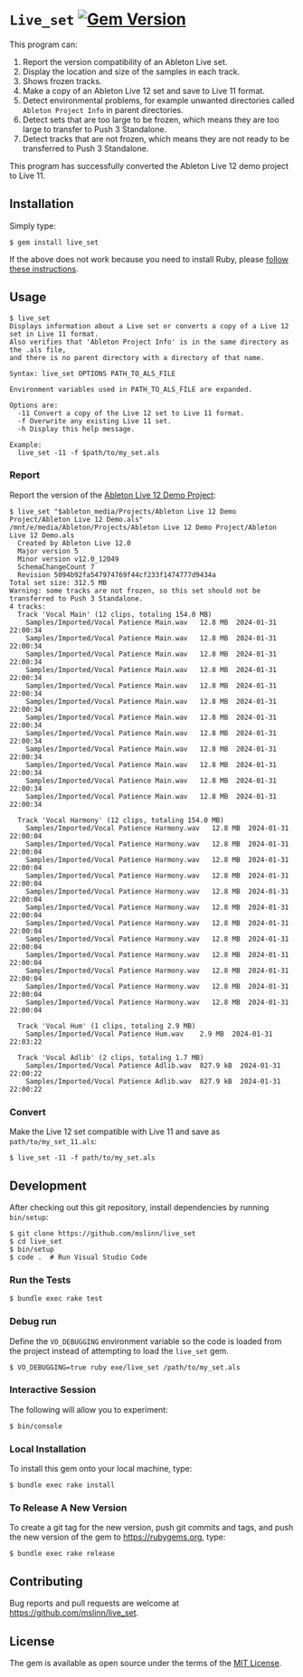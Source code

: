 # `Live_set` [![Gem Version](https://badge.fury.io/rb/live_set.svg)](https://badge.fury.io/rb/live_set)

This program can:

1. Report the version compatibility of an Ableton Live set.
2. Display the location and size of the samples in each track.
3. Shows frozen tracks.
4. Make a copy of an Ableton Live 12 set and save to Live 11 format.
5. Detect environmental problems, for example unwanted directories called `Ableton Project Info` in parent directories.
6. Detect sets that are too large to be frozen, which means they are too large to transfer to Push 3 Standalone.
7. Detect tracks that are not frozen, which means they are not ready to be transferred to Push 3 Standalone.

This program has successfully converted the Ableton Live 12 demo project to Live 11.


## Installation

Simply type:

```shell
$ gem install live_set
```

If the above does not work because you need to install Ruby, please
[follow these instructions](https://www.mslinn.com/ruby/1000-ruby-setup.html).


## Usage

```text
$ live_set
Displays information about a Live set or converts a copy of a Live 12 set in Live 11 format.
Also verifies that 'Ableton Project Info' is in the same directory as the .als file,
and there is no parent directory with a directory of that name.

Syntax: live_set OPTIONS PATH_TO_ALS_FILE

Environment variables used in PATH_TO_ALS_FILE are expanded.

Options are:
  -11 Convert a copy of the Live 12 set to Live 11 format.
  -f Overwrite any existing Live 11 set.
  -h Display this help message.

Example:
  live_set -11 -f $path/to/my_set.als
```

### Report

Report the version of the [Ableton Live 12 Demo Project](https://help.ableton.com/hc/en-us/articles/209774005-Location-of-the-default-Demo-Set):

```text
$ live_set "$ableton_media/Projects/Ableton Live 12 Demo Project/Ableton Live 12 Demo.als"
/mnt/e/media/Ableton/Projects/Ableton Live 12 Demo Project/Ableton Live 12 Demo.als
  Created by Ableton Live 12.0
  Major version 5
  Minor version v12.0_12049
  SchemaChangeCount 7
  Revision 5094b92fa547974769f44cf233f1474777d9434a
Total set size: 312.5 MB
Warning: some tracks are not frozen, so this set should not be transferred to Push 3 Standalone.
4 tracks:
  Track 'Vocal Main' (12 clips, totaling 154.0 MB)
    Samples/Imported/Vocal Patience Main.wav   12.8 MB  2024-01-31 22:00:34
    Samples/Imported/Vocal Patience Main.wav   12.8 MB  2024-01-31 22:00:34
    Samples/Imported/Vocal Patience Main.wav   12.8 MB  2024-01-31 22:00:34
    Samples/Imported/Vocal Patience Main.wav   12.8 MB  2024-01-31 22:00:34
    Samples/Imported/Vocal Patience Main.wav   12.8 MB  2024-01-31 22:00:34
    Samples/Imported/Vocal Patience Main.wav   12.8 MB  2024-01-31 22:00:34
    Samples/Imported/Vocal Patience Main.wav   12.8 MB  2024-01-31 22:00:34
    Samples/Imported/Vocal Patience Main.wav   12.8 MB  2024-01-31 22:00:34
    Samples/Imported/Vocal Patience Main.wav   12.8 MB  2024-01-31 22:00:34
    Samples/Imported/Vocal Patience Main.wav   12.8 MB  2024-01-31 22:00:34
    Samples/Imported/Vocal Patience Main.wav   12.8 MB  2024-01-31 22:00:34
    Samples/Imported/Vocal Patience Main.wav   12.8 MB  2024-01-31 22:00:34

  Track 'Vocal Harmony' (12 clips, totaling 154.0 MB)
    Samples/Imported/Vocal Patience Harmony.wav   12.8 MB  2024-01-31 22:00:04
    Samples/Imported/Vocal Patience Harmony.wav   12.8 MB  2024-01-31 22:00:04
    Samples/Imported/Vocal Patience Harmony.wav   12.8 MB  2024-01-31 22:00:04
    Samples/Imported/Vocal Patience Harmony.wav   12.8 MB  2024-01-31 22:00:04
    Samples/Imported/Vocal Patience Harmony.wav   12.8 MB  2024-01-31 22:00:04
    Samples/Imported/Vocal Patience Harmony.wav   12.8 MB  2024-01-31 22:00:04
    Samples/Imported/Vocal Patience Harmony.wav   12.8 MB  2024-01-31 22:00:04
    Samples/Imported/Vocal Patience Harmony.wav   12.8 MB  2024-01-31 22:00:04
    Samples/Imported/Vocal Patience Harmony.wav   12.8 MB  2024-01-31 22:00:04
    Samples/Imported/Vocal Patience Harmony.wav   12.8 MB  2024-01-31 22:00:04
    Samples/Imported/Vocal Patience Harmony.wav   12.8 MB  2024-01-31 22:00:04
    Samples/Imported/Vocal Patience Harmony.wav   12.8 MB  2024-01-31 22:00:04

  Track 'Vocal Hum' (1 clips, totaling 2.9 MB)
    Samples/Imported/Vocal Patience Hum.wav    2.9 MB  2024-01-31 22:03:22

  Track 'Vocal Adlib' (2 clips, totaling 1.7 MB)
    Samples/Imported/Vocal Patience Adlib.wav  827.9 kB  2024-01-31 22:00:22
    Samples/Imported/Vocal Patience Adlib.wav  827.9 kB  2024-01-31 22:00:22
```


### Convert

Make the Live 12 set compatible with Live 11 and save as `path/to/my_set_11.als`:

```shell
$ live_set -11 -f path/to/my_set.als
```


## Development

After checking out this git repository, install dependencies by running `bin/setup`:

```text
$ git clone https://github.com/mslinn/live_set
$ cd live_set
$ bin/setup
$ code .  # Run Visual Studio Code
```


### Run the Tests

```text
$ bundle exec rake test
```


### Debug run

Define the `VO_DEBUGGING` environment variable so the code is loaded from the project
instead of attempting to load the `live_set` gem.

```shell
$ VO_DEBUGGING=true ruby exe/live_set /path/to/my_set.als
```

### Interactive Session

The following will allow you to experiment:

```shell
$ bin/console
```


### Local Installation

To install this gem onto your local machine, type:

```text
$ bundle exec rake install
```


### To Release A New Version

To create a git tag for the new version, push git commits and tags,
and push the new version of the gem to https://rubygems.org, type:

```shell
$ bundle exec rake release
```


## Contributing

Bug reports and pull requests are welcome at https://github.com/mslinn/live_set.


## License

The gem is available as open source under the terms of the [MIT License](https://opensource.org/licenses/MIT).
